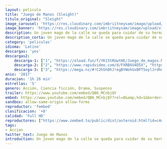 ```yaml
---
layout: pelicula
title: "Juego de Manos (Sleight)"
titulo_original: "Sleight"
image_carousel: 'https://res.cloudinary.com/imbriitneysam/image/upload/v1543898872/manos-poster-min.jpg'
image_banner: 'https://res.cloudinary.com/imbriitneysam/image/upload/v1543898872/manos-banner-min.jpg'
description: Un joven mago de la calle se queda para cuidar de su hermana pequeña después de la muerte de su madre y se convierte en narcotráfico en la escena del partido de Los Ángeles para mantener un techo sobre sus cabezas. Cuando se mete en problemas con su proveedor, su hermana es secuestrada y se ve obligado a confiar tanto en su truco de mano y brillante mente para salvarla.
description_corta: Un joven mago de la calle se queda para cuidar de su hermana pequeña después de la muerte de su madre y se convierte en narcotráfico en la escena del partido de Los Ángeles para mantener un techo sobre sus cabezas. Cuando se mete en..
category: 'peliculas'
idioma: 'Latino'
descargas: 'yes'
descargas2:
    descarga-1: ["1", "https://oload.fun/f/YK15tRUwtHE/Juego_de_magos.MP4.mp4", "https://www.google.com/s2/favicons?domain=openload.co","OpenLoad","https://res.cloudinary.com/imbriitneysam/image/upload/v1541473684/mexico.png", "Latino", "Full HD"]
    descarga-2: ["2", "https://www.rapidvideo.com/d/FXRBXU4D5X", "https://www.google.com/s2/favicons?domain=www.rapidvideo.com","RapidVideo","https://res.cloudinary.com/imbriitneysam/image/upload/v1541473684/mexico.png", "Latino", "Full HD"]
    descarga-3: ["3", "https://mega.nz/#!C2hShDhJ!egBYWohUxBPT5oylJrdhnNVeWlW8rHxnCfHtKrh0fJs", "https://www.google.com/s2/favicons?domain=mega.nz","Mega","https://res.cloudinary.com/imbriitneysam/image/upload/v1541473684/mexico.png", "Latino", "Full HD"]
anio: '2017'
duracion: '1h 26 min'
estrellas: '5'
genero: Acción, Ciencia ficción, Drama, Suspenso
trailer: https://www.youtube.com/embed/QB6_MCnbjQY
embed: https://www.youtube.com/embed/QB6_MCnbjQY?rel=0&amp;hd=1&border=0&wmode=opaque&enablejsapi=1&modestbranding=1&controls=1&showinfo=1
sandbox: allow-same-origin allow-forms
reproductor: 'fembed'
clasificacion: '+8'
calidad: 'Full HD'
reproductores: ["https://www.zembed.to/public/dist/asteroid.html?id=c4d0971eee4c4205f4fa988effbd960e&title=Sleight"]
tags:
- Accion
twitter_text: Juego de Manos
introduction: Un joven mago de la calle se queda para cuidar de su hermana pequeña después de la muerte de su madre y se convierte en narcotráfico en la escena del partido de Los Ángeles para mantener un techo sobre sus cabezas. Cuando se mete en..
---
```












